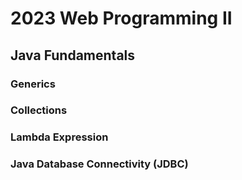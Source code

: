 # 2023 Web Programming II
## Java Fundamentals
### Generics
### Collections
### Lambda Expression
### Java Database Connectivity (JDBC)
